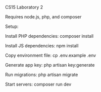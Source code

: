 CS15 Laboratory 2

Requires node.js, php, and composer

Setup:

Install PHP dependencies: composer install

Install JS dependencies: npm install

Copy environment file: cp .env.example .env

Generate app key: php artisan key:generate

Run migrations: php artisan migrate

Start servers: composer run dev
